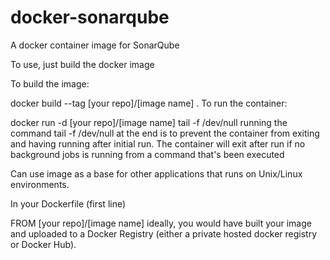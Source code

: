 # docker-sonarqube

A docker container image for SonarQube 

To use, just build the docker image

To build the image:

docker build --tag [your repo]/[image name] .
To run the container:

docker run -d [your repo]/[image name] tail -f /dev/null
running the command tail -f /dev/null at the end is to prevent the container from exiting and having running after initial run.
The container will exit after run if no background jobs is running from a command that's been executed

Can use image as a base for other applications that runs on Unix/Linux environments.

In your Dockerfile (first line)

FROM [your repo]/[image name]
ideally, you would have built your image and uploaded to a Docker Registry (either a private hosted docker registry or Docker Hub).


